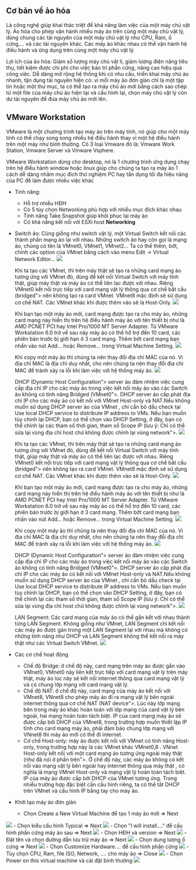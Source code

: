 ## Cơ bản về ảo hóa

  Là công nghệ giúp khai thác triệt để khả năng làm việc của một máy chủ vật lý. Ảo hóa cho phép vận hành nhiều máy ảo trên cùng một máy chủ vật lý, dùng chung các tài nguyên của một máy chủ vật lý như CPU, Ram, ổ cứng,… và các tài nguyên khác. Các máy ảo khác nhau có thể vận hành hệ điều hành và ứng dụng trên cùng một máy chủ vật lý.

  Lợi ích của ảo hóa: Giảm số lượng máy chủ vật lí, giảm lượng điện năng tiêu thụ, tiết kiệm được chi phí cho việc bảo trì phần cứng, nâng cao hiệu quả công việc. Dễ dàng mở rộng hệ thống khi có nhu cầu, triển khai máy chủ ảo nhanh, tận dụng tài nguyên hiện có: vì mỗi máy ảo đơn giản chỉ là một tập tin hoặc một thư mục, ta có thể tạo ra máy chủ ảo mới bằng cách sao chép từ một file của máy chủ ảo hiện tại và cấu hình lại, chọn máy chủ vật lý còn dư tài nguyên để đưa máy chủ ảo mới lên.

## VMware Workstation

  VMware là một chương trình tạo máy ảo trên máy tính, nó giúp cho một máy tính có thể chạy song song nhiều hệ điều hành thay vì một hệ điều hành trên một máy như bình thường. Có 3 loại Vmware đó là: Vmware Work Station, Vmware Server và Vmware Vsphere.
  
  VMware Workstation dùng cho desktop, nó là 1 chương trình ứng dụng chạy trên hệ điều hành window hoặc linux giúp cho chúng ta tạo ra máy ảo 1 cách dễ dàng nhằm mục đích thử nghiệm PC hay tần dụng tối đa hiệu năng của PC để làm được nhiều việc khác
  
  - Tính năng:
    - Hỗ trợ nhiều HĐH 
    - Có 5 tùy chọn Networking phù hợp với nhiều mục đích khác nhau 
    - Tính năng Take Snapshot giúp khôi phục lại máy ảo 
    - Có khả năng kết nối với ESXi host 
  **Networking**
  - Switch ảo:
    Cũng giống như switch vật lý, một Virtual Switch kết nối các thành phần mạng ảo lại với nhau. Những  switch ảo hay còn gọi là mạng ảo, chúng có tên là VMnet0, VMnet1, VMnet2… Ta có thể thêm, bớt, chỉnh các option của VMnet bằng cách vào menu Edit -> Virtual Network Editor…
    <img src="https://i.imgur.com/09k5xqU.png">

    Khi ta tạo các VMnet, thì trên máy thật sẽ tạo ra những card mạng ảo tương ứng với VMnet đó, dùng để kết nối Virtual Switch với máy tính thật, giúp máy thật và máy ảo có thể liên lạc được với nhau. Riêng VMnet0 kết nối trực tiếp với card mạng vật lý thông qua cơ chế bắt cầu (bridged"> nên không tạo ra card VMnet. VMnet8 mặc định sẽ sử dụng cơ chế NAT. Các VMnet khác khi được thêm vào sẽ là Host-Only.
    <img src="https://i.imgur.com/ECkNWQm.png">

    Khi bạn tạo một máy ảo mới, card mạng được tạo ra cho máy ảo, những card mạng này hiển thị trên hệ điều hành máy ảo với tên thiết bị như là AMD PCNET PCI hay Intel Pro/1000 MT Server Adapter. Từ VMware Workstation 6.0 trở về sau này máy ảo có thể hổ trợ đến 10 card, các phiên bản trước bị giới hạn ở 3 card mạng. Thêm bớt card mạng bạn nhấn vào nút Add… hoặc Remove… trong Virtual Machine Setting.
    <img src="https://i.imgur.com/65GDZoz.png">

    Khi copy một máy ảo thì chúng ta nên thay đổi địa chỉ MAC của nó. Vì địa chỉ MAC là địa chỉ duy nhất, cho nên chúng ta nên thay đổi địa chỉ MAC để tránh xảy ra lỗi khi làm việc với hệ thống máy ảo.
    <img src="https://i.imgur.com/mp7bpzd.png">

    DHCP (Dynamic Host Configuration"> server ảo đảm nhiệm việc cung cấp địa chỉ IP cho các máy ảo trong việc kết nối máy ảo vào các Switch ảo không có tính năng Bridged (VMnet0">.  DHCP  server ảo cấp phát địa chỉ IP cho các máy ảo có kết nối với VMnet Host-only và NAT.Nếu không muốn sử dụng  DHCP server ảo của VMnet , chỉ cần bỏ dấu check tại Use local DHCP service to distribute IP address to VMs. Nếu bạn muốn tùy chỉnh lại DHCP,  bạn có thể chọn vào DHCP Setting, ở đây, bạn có thể chỉnh lại các tham số thời gian, tham số Scope IP (lưu ý: Chỉ có thể sửa lại vùng địa chỉ host chứ không được chỉnh lại vùng network">.
    <img src="https://i.imgur.com/NNz279m.png">

    Khi ta tạo các VMnet, thì trên máy thật sẽ tạo ra những card mạng ảo tương ứng với VMnet đó, dùng để kết nối Virtual Switch với máy tính thật, giúp máy thật và máy ảo có thể liên lạc được với nhau. Riêng VMnet0 kết nối trực tiếp với card mạng vật lý thông qua cơ chế bắt cầu (bridged"> nên không tạo ra card VMnet. VMnet8 mặc định sẽ sử dụng cơ chế NAT. Các VMnet khác khi được thêm vào sẽ là Host-Only.
    <img src="https://i.imgur.com/ECkNWQm.png">

    Khi bạn tạo một máy ảo mới, card mạng được tạo ra cho máy ảo, những card mạng này hiển thị trên hệ điều hành máy ảo với tên thiết bị như là AMD PCNET PCI hay Intel Pro/1000 MT Server Adapter. Từ VMware Workstation 6.0 trở về sau này máy ảo có thể hổ trợ đến 10 card, các phiên bản trước bị giới hạn ở 3 card mạng. Thêm bớt card mạng bạn nhấn vào nút Add… hoặc Remove… trong Virtual Machine Setting.
    <img src="https://i.imgur.com/65GDZoz.png">

    Khi copy một máy ảo thì chúng ta nên thay đổi địa chỉ MAC của nó. Vì địa chỉ MAC là địa chỉ duy nhất, cho nên chúng ta nên thay đổi địa chỉ MAC để tránh xảy ra lỗi khi làm việc với hệ thống máy ảo.
    <img src="https://i.imgur.com/mp7bpzd.png">

    DHCP (Dynamic Host Configuration"> server ảo đảm nhiệm việc cung cấp địa chỉ IP cho các máy ảo trong việc kết nối máy ảo vào các Switch ảo không có tính năng Bridged (VMnet0">.  DHCP  server ảo cấp phát địa chỉ IP cho các máy ảo có kết nối với VMnet Host-only và NAT.Nếu không muốn sử dụng  DHCP server ảo của VMnet , chỉ cần bỏ dấu check tại Use local DHCP service to distribute IP address to VMs. Nếu bạn muốn tùy chỉnh lại DHCP,  bạn có thể chọn vào DHCP Setting, ở đây, bạn có thể chỉnh lại các tham số thời gian, tham số Scope IP (lưu ý: Chỉ có thể sửa lại vùng địa chỉ host chứ không được chỉnh lại vùng network">.
    <img src="https://i.imgur.com/NNz279m.png">

    LAN Segment: Các card mạng của máy ảo có thể gắn kết với nhau thành từng LAN Segment. Không giống như VMnet, LAN Segment chỉ kết nối các máy ảo được gán trong một LAN Segment lại với nhau mà không có những tính năng như DHCP và LAN Segment không thể kết nối ra máy thật như các Virtual Switch VMnet.
    <img src="https://i.imgur.com/cnSQL6K.png">
    
  - Các cơ chế hoạt động
    - Chế độ Bridge: ở chế độ này, card mạng trên máy ảo được gắn vào VMnet0, VMnet0 này liên kết trực tiếp với card mạng vật lý trên máy thật, máy ảo lúc này sẽ kết nối internet thông qua  card mạng vật lý và có chung lớp mạng với card mạng vật lý.
    - Chế độ NAT: ở chế độ này, card mạng của máy ảo kết nối với VMnet8, VNnet8 cho phép máy ảo đi ra mạng vật lý bên ngoài internet thông qua cơ chế NAT (NAT device">. Lúc này lớp mạng bên trong máy ảo khác hoàn toàn với lớp mạng của card vật lý bên ngoài, hai mạng hoàn toàn tách biệt. IP của card mạng máy ảo sẽ được cấp bởi DHCP của VMnet8, trong trường hợp muốn thiết lập IP tĩnh cho card mạng máy ảo, phải đảm bảo chung lớp mạng với VNnet8 thì máy ảo mới có thể đi internet.
    - Cơ chế Host-only:  máy ảo được kết nối với VMnet có tính năng Host-only, trong trường hợp này là các VMnet khác VMnet0,8 . VNnet Host-only kết nối với  một card mạng ảo tương ứng ngoài máy thật (như đã nói ở phần trên">. Ở chế độ này, các máy ảo không có kết nối vào mạng vật lý bên ngoài hay internet thông qua máy thật , có nghĩa là mạng VMnet Host-only và mạng vật lý hoàn toàn tách biệt. IP của máy ảo được cấp bởi DHCP của VMnet tương ứng. Trong nhiều trường hợp đặc biệt cần cấu hình riêng, ta có thể tắt DHCP trên VMnet và cấu hình IP bằng tay cho máy ảo.


  - Khởi tạo máy ảo đơn giản
    - Chọn Create a New Virtual Machine để tạo 1 máy ảo mới  => Next
<img src="https://i.imgur.com/FPycKzn.png">
    - Chọn kiểu cấu hình Typical => Next
<img src="https://i.imgur.com/zkcVweZ.png">
    - Chọn "I will install...." để cấu hình phần cứng máy ảo sau   => Next
<img src="https://i.imgur.com/LtsESvU.png">
    - Chọn HĐH và version    => Next
<img src="https://i.imgur.com/nGv2LZK.png">
    - Đặt tên và chọn đường dẫn lưu trữ máy ảo   => Next
<img src="https://i.imgur.com/0fkLEiv.png">
    - Chọn dung lượng ổ cứng   => Next
<img src="https://i.imgur.com/NIM1dvU.png">
    - Chọn Customize Hardware.... để cấu hình phần cứng  
<img src="https://i.imgur.com/dP3LeXi.png">
    - Tùy chọn CPU, Ram, file ISO, Network, .... cho máy ảo    => Close
<img src="https://i.imgur.com/gHCHwxf.png">
    - Chọn Power on this virtual machine và cài đặt bình thường
<img src="https://i.imgur.com/S4wXOFb.png">
  
